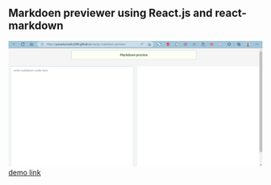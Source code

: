 ## Markdoen previewer using React.js and react-markdown
![banner](https://github.com/pavanKumarKR2000/reactjs-markdown-preview/blob/main/markdown-preview.png?raw=true)
[demo link](https://pavankumarkr2000.github.io/reactjs-markdown-preview/)
